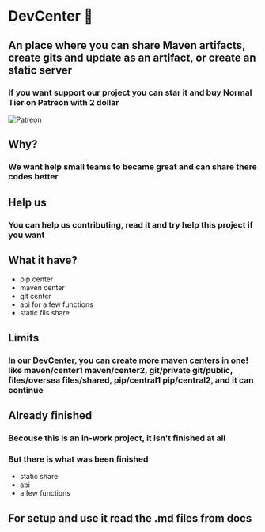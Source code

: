 # DevCenter 🏢

## An place where you can share Maven artifacts, create gits and update as an artifact, or create an static server

### If you want support our project you can star it and buy Normal Tier on Patreon with 2 dollar

<a href="https://patreon.com/Spargat" target="_blank">
  <img src="https://img.shields.io/badge/Support-Patreon-orange.svg" alt="Patreon">
</a>

## Why?

### We want help small teams to became great and can share there codes better

## Help us

### You can help us contributing, read it and try help this project if you want

## What it have?

- pip center
- maven center
- git center
- api for a few functions
- static fils share

## Limits

### In our DevCenter, you can create more maven centers in one! like maven/center1 maven/center2, git/private git/public, files/oversea files/shared, pip/central1 pip/central2, and it can continue

## Already finished

### Becouse this is an in-work project, it isn't finished at all

### But there is what was been finished

- static share
- api
- a few functions

## For setup and use it read the .md files from docs
